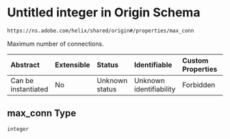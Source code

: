 # Untitled integer in Origin Schema

```txt
https://ns.adobe.com/helix/shared/origin#/properties/max_conn
```

Maximum number of connections.

| Abstract            | Extensible | Status         | Identifiable            | Custom Properties | Additional Properties | Access Restrictions | Defined In                                                       |
| :------------------ | :--------- | :------------- | :---------------------- | :---------------- | :-------------------- | :------------------ | :--------------------------------------------------------------- |
| Can be instantiated | No         | Unknown status | Unknown identifiability | Forbidden         | Allowed               | none                | [origin.schema.json*](origin.schema.json "open original schema") |

## max_conn Type

`integer`
